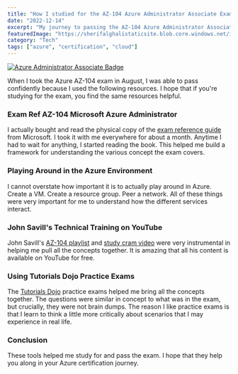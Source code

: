 ```yaml
---
title: "How I studied for the AZ-104 Azure Administrator Associate Exam"
date: "2022-12-14"
excerpt: "My journey to passing the AZ-104 Azure Administrator Associate certification exam, including the key resources and strategies that helped me succeed."
featuredImage: "https://sherifalghalistaticsite.blob.core.windows.net/images/azure-administrator-associate.png"
category: "Tech"
tags: ["azure", "certification", "cloud"]
---
```


[![Azure Administrator Associate Badge](https://sherifalghalistaticsite.blob.core.windows.net/images/azure-administrator-associate.png)](https://sherifalghalistaticsite.blob.core.windows.net/images/azure-administrator-associate.png)

When I took the Azure AZ-104 exam in August, I was able to pass confidently because I used the following resources. I hope that if you're studying for the exam, you find the same resources helpful.

### Exam Ref AZ-104 Microsoft Azure Administrator

I actually bought and read the physical copy of the [exam reference guide](https://www.microsoftpressstore.com/store/exam-ref-az-104-microsoft-azure-administrator-9780136805380) from Microsoft. I took it with me everywhere for about a month. Anytime I had to wait for anything, I started reading the book. This helped me build a framework for understanding the various concept the exam covers.

### Playing Around in the Azure Environment

I cannot overstate how important it is to actually play around in Azure. Create a VM. Create a resource group. Peer a network. All of these things were very important for me to understand how the different services interact.

### John Savill's Technical Training on YouTube

John Savill's [AZ-104 playlist](https://www.youtube.com/watch?v=VOod_VNgdJk&list=PLlVtbbG169nGlGPWs9xaLKT1KfwqREHbs) and [study cram video](https://www.youtube.com/watch?v=VOod_VNgdJk) were very instrumental in helping me pull all the concepts together. It is amazing that all his content is available on YouTube for free.

### Using Tutorials Dojo Practice Exams

The [Tutorials Dojo](https://portal.tutorialsdojo.com/courses/az-104-microsoft-azure-administrator-practice-exams/) practice exams helped me bring all the concepts together. The questions were similar in concept to what was in the exam, but crucially, they were not brain dumps. The reason I like practice exams is that I learn to think a little more critically about scenarios that I may experience in real life.

### Conclusion

These tools helped me study for and pass the exam. I hope that they help you along in your Azure certification journey.
